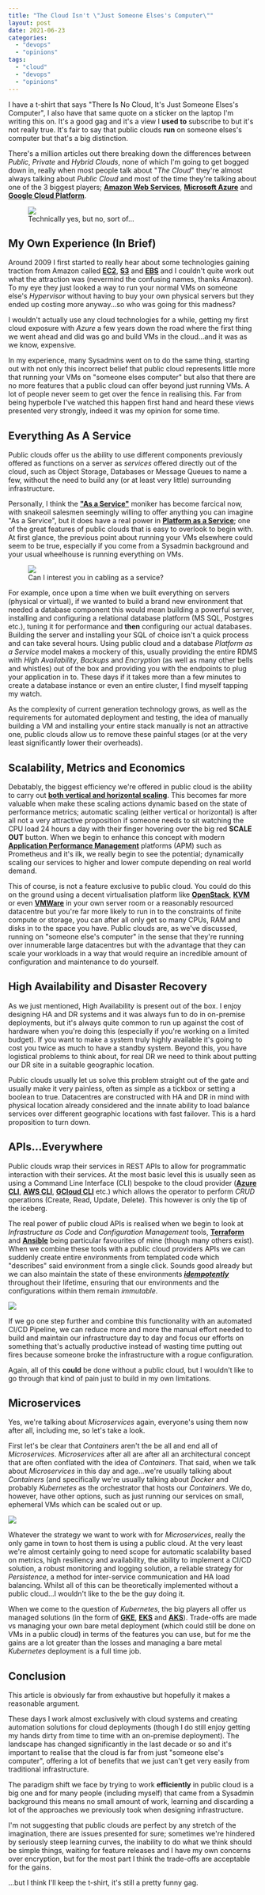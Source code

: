 ```yaml
---
title: "The Cloud Isn't \"Just Someone Elses's Computer\""
layout: post
date: 2021-06-23
categories: 
  - "devops"
  - "opinions"
tags: 
  - "cloud"
  - "devops"
  - "opinions"
---
```


I have a t-shirt that says "There Is No Cloud, It's Just Someone Elses's Computer", I also have that same quote on a sticker on the laptop I'm writing this on. It's a good gag and it's a view I **used to** subscribe to but it's not really true. It's fair to say that public clouds **run** on someone elses's computer but that's a big distinction.

There's a million articles out there breaking down the differences between _Public_, _Private_ and _Hybrid Clouds_, none of which I'm going to get bogged down in, really when most people talk about "_The Cloud_" they're almost always talking about _Public Cloud_ and most of the time they're talking about one of the 3 biggest players; **[Amazon Web Services](https://aws.amazon.com/)**, **[Microsoft Azure](https://azure.microsoft.com/en-gb/)** and **[Google Cloud Platform](https://cloud.google.com/)**.

<figure>
  <img src="/assets/{{ page.path | split: '/' | last | split: '.' | first }}/01.jpg" class="scaled-img-50">
  <figcaption>Technically yes, but no, sort of...</figcaption>
</figure>

## My Own Experience (In Brief)

Around 2009 I first started to really hear about some technologies gaining traction from Amazon called **[EC2](https://aws.amazon.com/ec2/)**, [**S3**](https://aws.amazon.com/s3/) and **[EBS](https://aws.amazon.com/ebs/)** and I couldn't quite work out what the attraction was (nevermind the confusing names, thanks Amazon). To my eye they just looked a way to run your normal VMs on someone else's _Hypervisor_ without having to buy your own physical servers but they ended up costing more anyway...so who was going for this madness?

I wouldn't actually use any cloud technologies for a while, getting my first cloud exposure with _Azure_ a few years down the road where the first thing we went ahead and did was go and build VMs in the cloud...and it was as we know, expensive.

In my experience, many Sysadmins went on to do the same thing, starting out with not only this incorrect belief that public cloud represents little more that running your VMs on "someone elses computer" but also that there are no more features that a public cloud can offer beyond just running VMs. A lot of people never seem to get over the fence in realising this. Far from being hyperbole I've watched this happen first hand and heard these views presented very strongly, indeed it was my opinion for some time.

## Everything As A Service

Public clouds offer us the ability to use different components previously offered as functions on a server as _services_ offered directly out of the cloud, such as Object Storage, Databases or Message Queues to name a few, without the need to build any (or at least very little) surrounding infrastructure.

Personally, I think the **["As a Service"](https://en.wikipedia.org/wiki/As_a_service)** moniker has become farcical now, with snakeoil salesmen seemingly willing to offer anything you can imagine "As a Service", but it does have a real power in **[Platform as a Service](https://en.wikipedia.org/wiki/Platform_as_a_service)**; one of the great features of public clouds that is easy to overlook to begin with. At first glance, the previous point about running your VMs elsewhere could seem to be true, especially if you come from a Sysadmin background and your usual wheelhouse is running everything on VMs.

<figure>
  <img src="/assets/{{ page.path | split: '/' | last | split: '.' | first }}/02-1024x678.jpg" class="scaled-img-75">
  <figcaption>Can I interest you in cabling as a service?</figcaption>
</figure>

For example, once upon a time when we built everything on servers (physical or virtual), if we wanted to build a brand new environment that needed a database component this would mean building a powerful server, installing and configuring a relational database platform (MS SQL, Postgres etc.), tuning it for performance and **then** configuring our actual databases. Building the server and installing your SQL of choice isn't a quick process and can take several hours. Using public cloud and a database _Platform as a Service_ model makes a mockery of this, usually providing the entire RDMS with _High Availability_, _Backups_ and _Encryption_ (as well as many other bells and whistles) out of the box and providing you with the endpoints to plug your application in to. These days if it takes more than a few minutes to create a database instance or even an entire cluster, I find myself tapping my watch.

As the complexity of current generation technology grows, as well as the requirements for automated deployment and testing, the idea of manually building a VM and installing your entire stack manually is not an attractive one, public clouds allow us to remove these painful stages (or at the very least significantly lower their overheads).

## Scalability, Metrics and Economics

Debatably, the biggest efficiency we're offered in public cloud is the ability to carry out [**both vertical and horizontal scaling**](https://www.section.io/blog/scaling-horizontally-vs-vertically/). This becomes far more valuable when make these scaling actions dynamic based on the state of performance metrics; automatic scaling (either vertical or horizontal) is after all not a very attractive proposition if someone needs to sit watching the CPU load 24 hours a day with their finger hovering over the big red **SCALE OUT** button. When we begin to enhance this concept with modern [**Application Performance Management**](https://en.wikipedia.org/wiki/Application_performance_management) platforms (APM) such as Prometheus and it's ilk, we really begin to see the potential; dynamically scaling our services to higher and lower compute depending on real world demand.

This of course, is not a feature exclusive to public cloud. You could do this on the ground using a decent virtualisation platform like **[OpenStack](https://www.openstack.org/)**, **[KVM](https://www.linux-kvm.org/page/Main_Page)** or even **[VMWare](https://www.vmware.com/uk.html)** in your own server room or a reasonably resourced datacentre but you're far more likely to run in to the constraints of finite compute or storage, you can after all only get so many CPUs, RAM and disks in to the space you have. Public clouds are, as we've discussed, running on "someone else's computer" in the sense that they're running over innumerable large datacentres but with the advantage that they can scale your workloads in a way that would require an incredible amount of configuration and maintenance to do yourself.

## High Availability and Disaster Recovery

As we just mentioned, High Availability is present out of the box. I enjoy designing HA and DR systems and it was always fun to do in on-premise deployments, but it's always quite common to run up against the cost of hardware when you're doing this (especially if you're working on a limited budget). If you want to make a system truly highly available it's going to cost you twice as much to have a standby system. Beyond this, you have logistical problems to think about, for real DR we need to think about putting our DR site in a suitable geographic location.

Public clouds usually let us solve this problem straight out of the gate and usually make it very painless, often as simple as a tickbox or setting a boolean to true. Datacentres are constructed with HA and DR in mind with physical location already considered and the innate ability to load balance services over different geographic locations with fast failover. This is a hard proposition to turn down.

## APIs...Everywhere

Public clouds wrap their services in REST APIs to allow for programmatic interaction with their services. At the most basic level this is usually seen as using a Command Line Interface (CLI) bespoke to the cloud provider (**[Azure CLI](https://docs.microsoft.com/en-us/cli/azure/install-azure-cli)**, **[AWS CLI](https://aws.amazon.com/cli/)**, **[GCloud CLI](https://cloud.google.com/sdk/gcloud)** etc.) which allows the operator to perform _CRUD_ operations (Create, Read, Update, Delete). This however is only the tip of the iceberg.

The real power of public cloud APIs is realised when we begin to look at _Infrastructure as Code_ and _Configuration Management_ tools, **[Terraform](https://www.terraform.io/)** and **[Ansible](https://www.ansible.com/)** being particular favourites of mine (though many others exist). When we combine these tools with a public cloud providers APIs we can suddenly create entire environments from templated code which "describes" said environment from a single click. Sounds good already but we can also maintain the state of these environments _[**idempotently**](https://en.wikipedia.org/wiki/Idempotence)_ throughout their lifetime, ensuring that our environments and the configurations within them remain _immutable_.

<img src="/assets/{{ page.path | split: '/' | last | split: '.' | first }}/03.jpg" class="scaled-img-75">

If we go one step further and combine this functionality with an automated CI/CD Pipeline, we can reduce more and more the manual effort needed to build and maintain our infrastructure day to day and focus our efforts on something that's actually productive instead of wasting time putting out fires because someone broke the infrastructure with a rogue configuration.

Again, all of this **could** be done without a public cloud, but I wouldn't like to go through that kind of pain just to build in my own limitations.

## Microservices

Yes, we're talking about _Microservices_ again, everyone's using them now after all, including me, so let's take a look.

First let's be clear that _Containers_ aren't the be all and end all of _Microservices_. _Microservices_ after all are after all an architectural concept that are often conflated with the idea of _Containers_. That said, when we talk about _Microservices_ in this day and age...we're usually talking about _Containers_ (and specifically we're usually talking about _Docker_ and probably _Kubernetes_ as the orchestrator that hosts our _Containers_. We do, however, have other options, such as just running our services on small, ephemeral VMs which can be scaled out or up.

<img src="/assets/{{ page.path | split: '/' | last | split: '.' | first }}/04.png" class="scaled-img-75">

Whatever the strategy we want to work with for _Microservices_, really the only game in town to host them is using a public cloud. At the very least we're almost certainly going to need scope for automatic scalability based on metrics, high resiliency and availability, the ability to implement a CI/CD solution, a robust monitoring and logging solution, a reliable strategy for _Persistence_, a method for inter-service communication and HA load balancing. Whilst all of this can be theoretically implemented without a public cloud...I wouldn't like to the be the guy doing it.

When we come to the question of _Kubernetes_, the big players all offer us managed solutions (in the form of **[GKE](https://cloud.google.com/kubernetes-engine)**, **[EKS](https://aws.amazon.com/eks/)** and **[AKS](https://azure.microsoft.com/en-gb/services/kubernetes-service/)**). Trade-offs are made vs managing your own bare metal deployment (which could still be done on VMs in a public cloud) in terms of the features you can use, but for me the gains are a lot greater than the losses and managing a bare metal _Kubernetes_ deployment is a full time job.

## Conclusion

This article is obviously far from exhaustive but hopefully it makes a reasonable argument.

These days I work almost exclusively with cloud systems and creating automation solutions for cloud deployments (though I do still enjoy getting my hands dirty from time to time with an on-premise deployment). The landscape has changed significantly in the last decade or so and it's important to realise that the cloud is far from just "someone else's computer", offering a lot of benefits that we just can't get very easily from traditional infrastructure.

The paradigm shift we face by trying to work **efficiently** in public cloud is a big one and for many people (including myself) that came from a Sysadmin background this means no small amount of work, learning and discarding a lot of the approaches we previously took when designing infrastructure.

I'm not suggesting that public clouds are perfect by any stretch of the imagination, there are issues presented for sure; sometimes we're hindered by seriously steep learning curves, the inability to do what we think should be simple things, waiting for feature releases and I have my own concerns over encryption, but for the most part I think the trade-offs are acceptable for the gains.

...but I think I'll keep the t-shirt, it's still a pretty funny gag.
